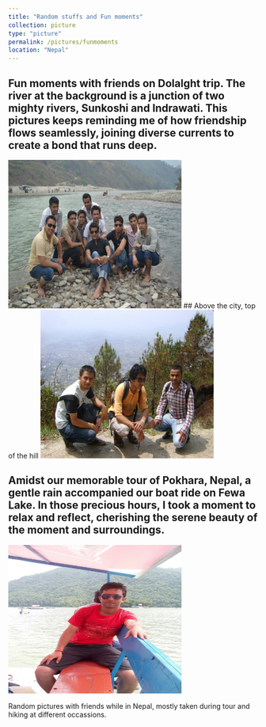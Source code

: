 ```yaml
---
title: "Random stuffs and Fun moments"
collection: picture
type: "picture"
permalink: /pictures/funmoments
location: "Nepal"
---
```


## Fun moments with friends on Dolalght trip. The river at the background is a junction of two mighty rivers, Sunkoshi and Indrawati. This pictures keeps reminding me of how friendship flows seamlessly, joining diverse currents to create a bond that runs deep.
<img src='/images/pictures/dolalghat.jpeg' width='350' height='300'> 
## Above the city, top of the hill
<img src='/images/pictures/bhasmeshwor.jpeg' width='350' height='300'>

## Amidst our memorable tour of Pokhara, Nepal, a gentle rain accompanied our boat ride on Fewa Lake. In those precious hours, I took a moment to relax and reflect, cherishing the serene beauty of the moment and surroundings.
<img src='/images/pictures/pokhara.jpg' width='350' height='300'>




Random pictures with friends while in Nepal, mostly taken during tour and hiking at different occassions. 

